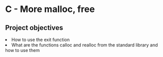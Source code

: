 <h1>C - More malloc, free</h1>

<h2>Project objectives</h2>

<li>How to use the exit function</li>
<li>What are the functions calloc and realloc from the standard library and how to use them</li>
